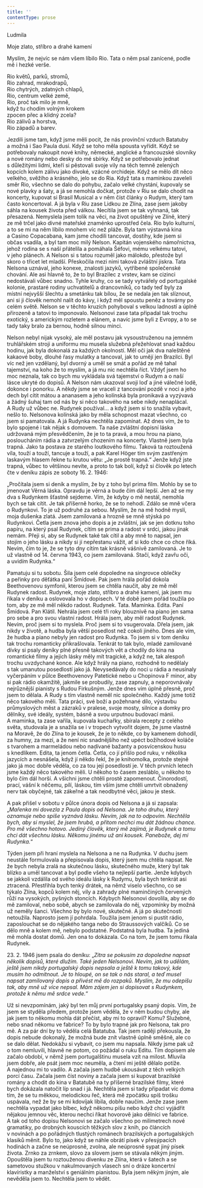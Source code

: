 ```yaml
---
title: ''
contentType: prose
---
```


Ludmila

Moje zlato, stříbro a drahé kamení

Myslím, že nejvíc se nám všem líbilo Rio. Tata o něm psal zanícené, podle mě i hezké verše.

Rio květů, parků, stromů,  
Rio zahrad, mrakodrapů,  
Rio chytrých, zdatných chlapů,  
Rio, centrum velké země,  
Rio, proč tak milo je mně,  
když tu chodím volným krokem  
zpocen přec a klidný zcela?  
Rio zálivů a horstva,  
Rio západů a barev.

Jezdili jsme tam, když jsme měli pocit, že nás provinční vzduch Batatuby a možná i Sao Paula dusí. Když se toho měla spousta vyřídit. Když se potřebovaly nakoupit nové knihy, německé, anglické a francouzské slovníky a nové romány nebo desky do mé sbírky. Když se potřebovalo jednat s důležitými lidmi, kteří si pěstovali svoje vily na těch temně zelených kopcích kolem zálivu jako divoké, vzácné orchideje. Když se mělo dít něco velkého, svěžího a krásného, jelo se do Ria. Když tata s maminkou zaveleli směr Rio, všechno se dalo do pohybu, začalo velké chystání, kupovaly se nové plavky a šaty, a já se nemohla dočkat, protože v Riu se dalo chodit na koncerty, kupovat si Brasil Musical a v něm číst články o Rudym, který tam často koncertoval. A já byla v Riu zase Lidkou ze Zlína, zase jsem jakoby sáhla na kousek života před válkou. Necítila jsem se tak vyhnaná, tak přesazená. Nemyslela jsem tolik na věci, na život opuštěný ve Zlíně, který ze mě trčel jako divné mateřské znaménko uprostřed čela. Rio bylo kulturní, a to se mi na něm líbilo mnohem víc než pláže. Byla tam výstavná kina a Casino Copacabana, kam jsme chodili tancovat, dostihy, kde jsem si občas vsadila, a byl tam moc milý Nelson. Kapitán vojenského námořnictva, jehož rodina se s naší přátelila a pomáhala Šéfovi, mému velkému tatovi, v jeho plánech. A Nelson si s tatou rozuměl jako málokdo, přestože byl skoro o třicet let mladší. Přeskočila mezi nimi taková zvláštní jiskra. Tata Nelsona uznával, jeho konexe, znalosti jazyků, vytříbené společenské chování. Ale asi hlavně to, že to byl Brazilec z vrstev, kam se cizinci nedostávali vůbec snadno. Tyhle kruhy, co se tady vytvářely od portugalské kolonie, prastaré rodiny uchvatitelů a drancovníků, co tady teď byly za místní nejvyšší šlechtu a smetánku tak bílou, že se nedala jen tak slíznout, ani si ji člověk nemohl nalít do kávy, i když měl spoustu peněz a továrny po celém světě. Nelson se v těchto kruzích pohyboval s velkou ladností a úplně přirozeně a tatovi to imponovalo. Nelsonovi zase tata připadal tak trochu exotický, s americkým rozletem a elánem, a navíc jsme byli z Evropy, a to se tady taky bralo za bernou, hodně silnou minci.

Nelson nebyl nijak vysoký, ale měl postavu jak vysoustruženou na jemném truhlářském stroji a uniformu mu musela služebná přežehlovat snad každou hodinu, jak byla dokonalá za každých okolností. Měl oči jak dva naleštěné kakaové boby, dlouhé řasy mulatky a tancoval, jak to umějí jen Brazilci. Byl víc než jen vzdělaný, byl dvorný a uměl se smát a pořád ze mě tahal tajemství, na koho že to myslím, a já mu nic nechtěla říct. Vždyť jsem ho moc neznala, tak co bych mu vykládala svá tajemství o Rudym a o naší lásce ukryté do dopisů. A Nelson nám ukazoval svoji loď a jiné válečné lodě, dokonce i ponorku. A někdy jsme se vraceli z tancování pozdě v noci a jeho dech byl cítit mátou a ananasem a jeho kolínská byla pronikavá a vyzývavá a žádný šuhaj tam od nás by si něco takového na sebe nikdy nenaplácal. A Rudy už vůbec ne. Rudynek používal… a když jsem si to snažila vybavit, nešlo to. Nelsonova kolínská jako by měla schopnost mazat všechno, co jsem si pamatovala. A já Rudynka nechtěla zapomínat. Až dnes vím, že to bylo spojené i tak nějak s domovem. Ta naše zvláštní dopisní láska udržovaná mým přesvědčením, že je to ta pravá, a mou hrou na piano, posloucháním rádia a zatvrzelým chozením na koncerty. Vlastně jsem byla trapná. Jako ta postava ze starého loutkového filmu. Taková ta roztoužená víla, touží a touží, tancuje a touží, a pak Karel Höger tím svým zastřeným laskavým hlasem řekne tu krutou větu: „Je prostě trapná.“ Jenže když jste trapná, vůbec to většinou nevíte, a proto to tak bolí, když si člověk po letech čte v deníku zápis ze soboty 16. 2. 1946:

„Pročítala jsem si deník a myslím, že by z toho byl prima film. Mohlo by se to jmenovat Věrná láska. Opravdu je věrná a bude čím dál lepší. Jen až se my dva s Rudynkem šťastně sejdeme. Vím, že kdyby o mě nestál, nemohla bych se tak cítit. Je tak příšerně horko, že se to nehodí. Zdálo se mně včera o Rudynkovi. To je už podruhé za sebou. Myslím, že na mě hodně myslí, moja dušenka zlatá. Jsem zamilovaná a hrozně se mně stýská po Rudynkovi. Četla jsem znova jeho dopis a je zvláštní, jak se jen dotknu toho papíru, na který psal Rudynek, cítím se prima a radost v srdci, jakou jinak nemám. Přeji si, aby se Rudynek také tak cítil a aby mně to napsal, jen stojím o jeho lásku a nikdy si jí nepřestanu vážit, ať si kdo chce co chce říká. Nevím, čím to je, že se tyto dny cítím tak krásně vášnivě zamilovaná. Je to už vlastně od 14. června 1943, co jsem zamilovaná. Stačí, když zavřu oči, a uvidím Rudynka.“

Pamatuju si tu sobotu. Šila jsem celé dopoledne na singrovce oblečky a peřinky pro děťátka paní Šmídové. Pak jsem hrála pořád dokola Beethovenovu symfonii, kterou jsem se chtěla naučit, aby ze mě měl Rudynek radost. Rudynek, moje zlato, stříbro a drahé kamení, jak jsem mu říkala v deníku a oslovovala ho v dopisech. V té době jsem pořád toužila po tom, aby ze mě měl někdo radost. Rudynek. Tata. Maminka. Edita. Paní Šmídová. Pan Klátil. Nehrála jsem celé tři roky blouznivě na piano jen sama pro sebe a pro svou vlastní radost. Hrála jsem, aby měl radost Rudynek. Nevím, proč jsem si to myslela. Proč jsem si to vsugerovala. Dřela jsem, jak nikdy v životě, a hudba byla větší posedlost než cokoli jiného. Dnes ale vím, že hudba a piano nebyly jen radost pro Rudynka. To jsem si v tom deníku tak trochu romanticky přikrašlovala. Tenkrát to tak bylo, mladé zamilované dívky si psaly deníky plné přesně takových vět a chodily do kina na romantické filmy a jejich lásky měly mít tragické, a když ne, tak alespoň trochu uvzdychané konce. Ale když hrály na piano, rozhodně to nedělaly s tak umanutou posedlostí jako já. Nevysedávaly do noci u rádia a neusínaly vyčerpáním v půlce Beethovenovy Patetické nebo u Chopinova F minor, aby si pak rádio okamžitě, jakmile se probudily, zase zapnuly, a neporovnávaly nejrůznější pianisty s Rudou Firkušným. Jenže dnes vím úplně přesně, proč jsem to dělala. A Rudy s tím vlastně neměl nic společného. Každý jsme totiž něco takového měli. Tata práci, své boží a požehnané dílo, výstavbu průmyslových měst a zázraků v pralese, svoje mosty, silnice a domky pro dělníky, své ideály, systém, básně a svou urputnou budovací mánii. A maminka, ta zase vařila, kupovala kuchařky, sbírala recepty z celého světa, studovala je a snažila se i v tropech vytvořit dojem, že jsme vlastně na Moravě, že do Zlína to je kousek, že je to někde, co by kamenem dohodil, za humny, za mezí, a že není nic snadnějšího než upéct božíhodové koláče s tvarohem a marmeládou nebo nadívané bažanty a posvícenskou husu s knedlíkem. Edita, ta jenom četla. Četla, co jí přišlo pod ruku, v několika jazycích a nesnášela, když jí někdo řekl, že je knihomolka, protože stejně jako já moc dobře věděla, co za tou její posedlostí je. V těch prvních letech jsme každý něco takového měli. U někoho to časem zesláblo, u někoho to bylo čím dál horší. A všichni jsme chtěli prostě zapomenout. Činorodostí, prací, vášní k něčemu, pílí, láskou, tím vším jsme chtěli umrtvit obnažený nerv tak obyčejné, tak zákeřné a tak neodbytné věci, jakou je stesk.

A pak přišel v sobotu v půlce února dopis od Nelsona a já si zapsala: „_Mařenka mi dovezla z Paula dopis od Nelsona. Je toho druhu, který oznamuje nebo spíše vyznává lásku. Nevím, jak na to odpovím. Nechtěla bych, aby si myslel, že jsem hrubá, a přitom nechci mu dát žádnou chance. Pro mě všechno hotovo. Jediný člověk, který mě zajímá, je Rudynek a tomu chci dát všechnu lásku. Někomu jinému už ani kousek. Panebože, dej mi Rudynka._“

Týden jsem při hraní myslela na Nelsona a ne na Rudynka. V duchu jsem neustále formulovala a přepisovala dopis, který jsem mu chtěla napsat. Ne že bych nebyla zralá na skutečnou lásku, skutečného muže, který byl tak blízko a uměl tancovat a byl podle všeho ta nejlepší partie. Jenže kdybych se jakkoli vzdálila od svého ideálu lásky k Rudymu, byla bych tenkrát asi ztracená. Přestřihla bych tenký drátek, na němž viselo všechno, co se týkalo Zlína, kopců kolem něj, vily a zahrady plné maminčiných červených růží na vysokých, pyšných stoncích. Kdybych Nelsonovi dovolila, aby se do mě zamiloval, nebo sobě, abych se zamilovala do něj, vzpomínky by možná už neměly šanci. Všechno by bylo nové, skutečné. A já po skutečnosti netoužila. Naprosto jsem jí pohrdala. Toužila jsem jenom si pustit rádio, zaposlouchat se do nějakého tanga nebo do Straussových valčíků. Co se dělo mně a kolem mě, nebylo podstatné. Podstatná byla hudba. Ta jediná mě mohla dostat domů. Jen ona to dokázala. Co na tom, že jsem tomu říkala Rudynek.

23\. 2. 1946 jsem psala do deníku: „_Zítra se pokusím za dopoledne napsat několik dopisů, které dlužím. Také jeden Nelsonovi. Nevím, jak to udělám, ještě jsem nikdy portugalský dopis nepsala a ještě k tomu takový, kde musím ho odmítnout. Je to hloupé, on se tak o nás staral, a teď musel napsat zamilovaný dopis a přivést mě do rozpaků. Myslím, že mu odepíšu tak, aby mně už více nepsal. Mám zájem jen si dopisovat s Rudynkem, protože k němu mě srdce vede._“

Už si nevzpomínám, jaký byl ten můj první portugalsky psaný dopis. Vím, že jsem se styděla předem, protože jsem věděla, že v něm budou chyby, ale jak jsem to někomu mohla dát přečíst, aby mi to opravil? Komu? Služebné, nebo snad někomu ve fabrice? To by bylo trapné jak pro Nelsona, tak pro mě. A za pár dní by to věděla celá Batatuba. Tak jsem raději překousla, že dopis nebude dokonalý, že možná bude znít vlastně úplně směšně, ale co se dalo dělat. Nedokážu si vybavit, co jsem mu napsala. Nikdy jsme pak už o tom nemluvili, hlavně ne potom, co požádal o ruku Editu. Tím dopisem ale začalo období, v němž jsem portugalštinu musela vzít na milost. Mluvila jsem dobře, ale psát jsem moc neuměla, a čtení mi ještě dělalo potíže. A najednou mi to vadilo. A začala jsem hudbě ukousávat z těch velkých porcí času. Začala jsem číst noviny a začala jsem si kupovat brazilské romány a chodit do kina v Batatubě na ty příšerné brazilské filmy, které bych dokázala natočit líp snad i já. Nechtěla jsem si tady připadat víc doma tím, že se tu měkkou, melodickou řeč, která mě zpočátku spíš trošku uspávala, než že by se mi kdovíjak líbila, dobře naučím. Jenže zase jsem nechtěla vypadat jako blbec, když někomu píšu nebo když chci vyjádřit nějakou jemnou věc, kterou nechci říkat hovorově jako dělníci ve fabrice. A tak od toho dopisu Nelsonovi se začalo všechno po milimetrech nové gramatiky, po drobných kouscích těžkých slov z knih, po článcích v novinách a po pořádných tlustých románech brazilských a portugalských klasiků měnit. Bylo to, jako když se náhle obrátí písek v přesýpacích hodinách a začne se neúprosně, zvolna, ale neúprosně sypat jiný písek života. Zrnko za zrnkem, slovo za slovem jsem se stávala někým jiným. Opouštěla jsem tu roztouženou dívenku ze Zlína, která v šatech a se sametovou stužkou v nakulmovaných vlasech sní o dráze koncertní klavíristky a manželství s geniálním pianistou. Byla jsem někým jiným, ale nevěděla jsem to. Nechtěla jsem to vědět.
